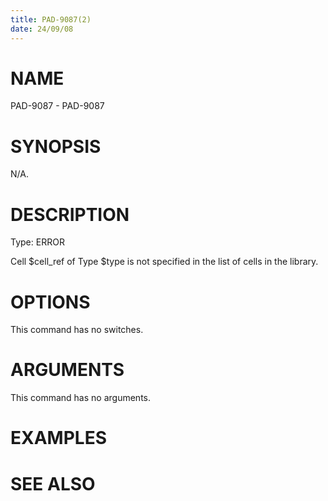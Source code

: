 ```yaml
---
title: PAD-9087(2)
date: 24/09/08
---
```


# NAME

PAD-9087 - PAD-9087

# SYNOPSIS

N/A.

# DESCRIPTION

Type: ERROR

Cell $cell_ref of Type $type is not specified in the list of cells in the library.

# OPTIONS

This command has no switches.

# ARGUMENTS

This command has no arguments.

# EXAMPLES

# SEE ALSO

